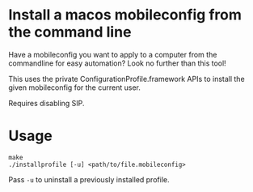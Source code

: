 # Install a macos mobileconfig from the command line

Have a mobileconfig you want to apply to a computer from the commandline for
easy automation? Look no further than this tool!

This uses the private ConfigurationProfile.framework APIs to install the given
mobileconfig for the current user.

Requires disabling SIP.

# Usage

```
make
./installprofile [-u] <path/to/file.mobileconfig>
```

Pass `-u` to uninstall a previously installed profile.
